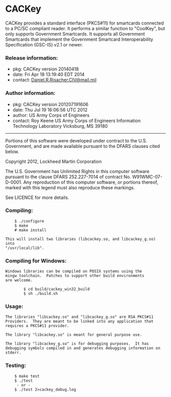 CACKey
======

CACKey provides a standard interface (PKCS#11) for smartcards connected
to a PC/SC compliant reader.  It performs a similar function to
"CoolKey", but only supports Government Smartcards.  It supports all
Government Smartcards that implement the Government Smartcard
Interoperability Specification (GSC-IS) v2.1 or newer.  

### Release information:
- pkg: CACKey version 20140418
- date: Fri Apr 18 13:19:40 EDT 2014
- contact: Daniel.R.Risacher.CIV@mail.mil

### Author information:
- pkg: CACKey version 201207191606
- date: Thu Jul 19 16:06:56 UTC 2012
- author: US Army Corps of Engineers
- contact: Roy Keene <email no longer valid>
           US Army Corps of Engineers
           Information Technology Laboratory
           Vicksburg, MS 39180

--------------------------------------------------------------------------

Portions of this software were developed under contract to the
U.S. Government, and are made available pursuant to the DFARS clauses
cited below.

Copyright 2012, Lockheed Martin Corporation

The U.S. Government has Unlimited Rights in this computer software
pursuant to the clause DFARS 252.227-7014 of contract No.
W91WMC-07-D-0001. Any reproduction of this computer software, or
portions thereof, marked with this legend must also reproduce these
markings.  

See LICENCE for more details.

### Compiling:

```
	$ ./configure
	$ make
	# make install
```
	This will install two libraries (libcackey.so, and libcackey_g.so) into
	"/usr/local/lib".

### Compiling for Windows:

	Windows libraries can be compiled on POSIX systems using the
	mingw toolchain.  Patches to support other build environments 
	are welcome.

```
        $ cd build/cackey_win32_build
        $ sh ./build.sh
```        

### Usage:
	The libraries "libcackey.so" and "libcackey_g.so" are RSA PKCS#11
	Providers.  They are meant to be linked into any application that
	requires a PKCS#11 provider.

	The library "libcackey.so" is meant for general purpose use.

	The library "libcackey_g.so" is for debugging purposes.  It has
	debugging symbols compiled in and generates debugging information on
	stderr.

### Testing:

```
	$ make test
	$ ./test
	 - or -
	$ ./test 2>cackey_debug.log
```

